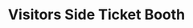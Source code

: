 ---
title: "Visitors Side Ticket Booth"
url: /corpus-christi/visitors-side-ticket-booth-wildcat-dr/
shop: ticket
---